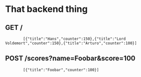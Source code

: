 # That backend thing

## GET /

			[{"title":"Hans","counter":150},{"title":"Lord Voldemort","counter":150},{"title":"Arturo","counter":100}]

## POST /scores?name=Foobar&score=100

			[{"title":"Foobar","counter":100}]

